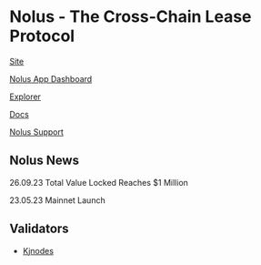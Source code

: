 # Nolus - The Cross-Chain Lease Protocol

[Site](https://nolus.io/)

[Nolus App Dashboard](https://app.nolus.io/stats)

[Explorer](https://explorer.nolus.io/pirin-1/)

[Docs](https://docs-nolus-protocol.notion.site/)

[Nolus Support](https://hub.nolus.io/)


## Nolus News

26.09.23 Total Value Locked Reaches $1 Million 

23.05.23 Mainnet Launch



## Validators
* [Kjnodes](https://services.kjnodes.com/)
